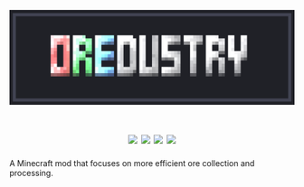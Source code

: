 <p align="center"><img src="https://github.com/NewJumper/Oredustry/blob/master/src/main/resources/logo.png" alt="Logo" width="1024"></p>
<h1 align="center">
  <a><img src="https://img.shields.io/badge/Mod Version-0.5.0-54c3d6"></a>
  <a><img src="https://img.shields.io/badge/Minecraft Ver.-1.19.2-71c46e"></a>
  <a href="https://files.minecraftforge.net/net/minecraftforge/forge/"><img src="https://img.shields.io/badge/Forge Ver.-43.1.57-d68f54"></a>
  <a href="https://github.com/NewJumper/Oredustry/actions/workflows/gradle.yml"><img src="https://github.com/NewJumper/Oredustry/actions/workflows/gradle.yml/badge.svg"></a>
</h1>

A Minecraft mod that focuses on more efficient ore collection and processing.
